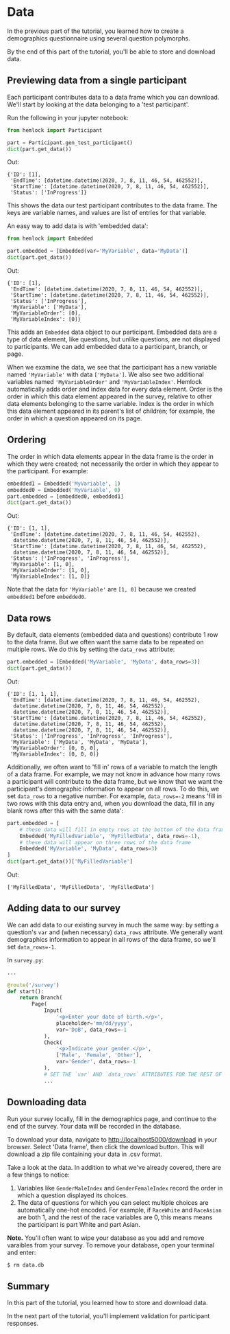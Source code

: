 # Data

In the previous part of the tutorial, you learned how to create a demographics questionnaire using several question polymorphs.

By the end of this part of the tutorial, you'll be able to store and download data.

## Previewing data from a single participant

Each participant contributes data to a data frame which you can download. We'll start by looking at the data belonging to a 'test participant'.

Run the following in your jupyter notebook:

```python
from hemlock import Participant

part = Participant.gen_test_participant()
dict(part.get_data())
```

Out:

```
{'ID': [1],
 'EndTime': [datetime.datetime(2020, 7, 8, 11, 46, 54, 462552)],
 'StartTime': [datetime.datetime(2020, 7, 8, 11, 46, 54, 462552)],
 'Status': ['InProgress']}
```

This shows the data our test participant contributes to the data frame. The keys are variable names, and values are list of entries for that variable.

An easy way to add data is with 'embedded data':

```python
from hemlock import Embedded

part.embedded = [Embedded(var='MyVariable', data='MyData')]
dict(part.get_data())
```

Out:

```
{'ID': [1],
 'EndTime': [datetime.datetime(2020, 7, 8, 11, 46, 54, 462552)],
 'StartTime': [datetime.datetime(2020, 7, 8, 11, 46, 54, 462552)],
 'Status': ['InProgress'],
 'MyVariable': ['MyData'],
 'MyVariableOrder': [0],
 'MyVariableIndex': [0]}
```

This adds an `Embedded` data object to our participant. Embedded data are a type of data element, like questions, but unlike questions, are not displayed to participants. We can add embedded data to a participant, branch, or page.

When we examine the data, we see that the participant has a new variable named `'MyVariable'` with data `['MyData']`. We also see two additional variables named `'MyVariableOrder'` and `'MyVariableIndex'`. Hemlock automatically adds order and index data for every data element. Order is the order in which this data element appeared in the survey, relative to other data elements belonging to the same variable. Index is the order in which this data element appeared in its parent's list of children; for example, the order in which a question appeared on its page.

## Ordering

The order in which data elements appear in the data frame is the order in which they were created; not necessarily the order in which they appear to the participant. For example:

```python
embedded1 = Embedded('MyVariable', 1)
embedded0 = Embedded('MyVariable', 0)
part.embedded = [embedded0, embedded1]
dict(part.get_data())
```

Out:

```
{'ID': [1, 1],
 'EndTime': [datetime.datetime(2020, 7, 8, 11, 46, 54, 462552),
  datetime.datetime(2020, 7, 8, 11, 46, 54, 462552)],
 'StartTime': [datetime.datetime(2020, 7, 8, 11, 46, 54, 462552),
  datetime.datetime(2020, 7, 8, 11, 46, 54, 462552)],
 'Status': ['InProgress', 'InProgress'],
 'MyVariable': [1, 0],
 'MyVariableOrder': [1, 0],
 'MyVariableIndex': [1, 0]}
```

Note that the data for `'MyVariable'` are `[1, 0]` because we created `embedded1` before `embedded0`.

## Data rows

By default, data elements (embedded data and questions) contribute 1 row to the data frame. But we often want the same data to be repeated on multiple rows. We do this by setting the `data_rows` attribute:

```python
part.embedded = [Embedded('MyVariable', 'MyData', data_rows=3)]
dict(part.get_data())
```

Out:

```
{'ID': [1, 1, 1],
 'EndTime': [datetime.datetime(2020, 7, 8, 11, 46, 54, 462552),
  datetime.datetime(2020, 7, 8, 11, 46, 54, 462552),
  datetime.datetime(2020, 7, 8, 11, 46, 54, 462552)],
 'StartTime': [datetime.datetime(2020, 7, 8, 11, 46, 54, 462552),
  datetime.datetime(2020, 7, 8, 11, 46, 54, 462552),
  datetime.datetime(2020, 7, 8, 11, 46, 54, 462552)],
 'Status': ['InProgress', 'InProgress', 'InProgress'],
 'MyVariable': ['MyData', 'MyData', 'MyData'],
 'MyVariableOrder': [0, 0, 0],
 'MyVariableIndex': [0, 0, 0]}
```

Additionally, we often want to 'fill in' rows of a variable to match the length of a data frame. For example, we may not know in advance how many rows a participant will contribute to the data frame, but we know that we want the participant's demographic information to appear on all rows. To do this, we set `data_rows` to a negative number. For example, `data_rows=-2` means 'fill in two rows with this data entry and, when you download the data, fill in any blank rows after this with the same data':

```python
part.embedded = [
    # these data will fill in empty rows at the bottom of the data frame
    Embedded('MyFilledVariable', 'MyFilledData', data_rows=-1),
    # these data will appear on three rows of the data frame
    Embedded('MyVariable', 'MyData', data_rows=3)
]
dict(part.get_data())['MyFilledVariable']
```

Out:

```
['MyFilledData', 'MyFilledData', 'MyFilledData']
```

## Adding data to our survey

We can add data to our existing survey in much the same way: by setting a question's `var` and (when necessary) `data_rows` attribute. We generally want demographics information to appear in all rows of the data frame, so we'll set `data_rows=-1`.

In `survey.py`:


```python
...

@route('/survey')
def start():
    return Branch(
        Page(
            Input(
                '<p>Enter your date of birth.</p>',
                placeholder='mm/dd/yyyy',
                var='DoB', data_rows=-1
            ),
            Check(
                '<p>Indicate your gender.</p>',
                ['Male', 'Female', 'Other'],
                var='Gender', data_rows=-1
            ),
            # SET THE `var` AND `data_rows` ATTRIBUTES FOR THE REST OF THE QUESTIONS
            ...
```

## Downloading data

Run your survey locally, fill in the demographics page, and continue to the end of the survey. Your data will be recorded in the database.

To download your data, navigate to <http://localhost5000/download> in your browser. Select 'Data frame', then click the download button. This will download a zip file containing your data in .csv format. 

Take a look at the data. In addition to what we've already covered, there are a few things to notice:

1. Variables like `GenderMaleIndex` and `GenderFemaleIndex` record the order in which a question displayed its choices.
2. The data of questions for which you can select multiple choices are automatically one-hot encoded. For example, if `RaceWhite` and `RaceAsian` are both 1, and the rest of the race variables are 0, this means means the participant is part White and part Asian.

**Note.** You'll often want to wipe your database as you add and remove varaibles from your survey. To remove your database, open your terminal and enter:

```bash
$ rm data.db
```

## Summary

In this part of the tutorial, you learned how to store and download data.

In the next part of the tutorial, you'll implement validation for participant responses.